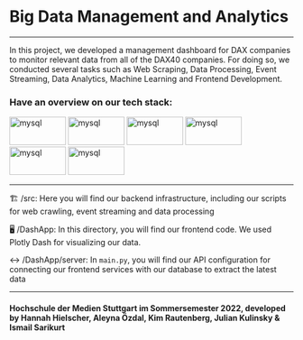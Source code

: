 # Big Data Management and Analytics 
---
In this project, we developed a management dashboard for DAX companies to monitor relevant data from all of the DAX40 companies.
For doing so, we conducted several tasks such as Web Scraping, Data Processing, Event Streaming, Data Analytics, Machine Learning and Frontend Development.

### Have an overview on our tech stack:

<p align="left">
<img src="https://www.vectorlogo.zone/logos/google_cloud/google_cloud-ar21.svg" alt="mysql" width="100" height="50"/> 
<img src="https://www.vectorlogo.zone/logos/apache_kafka/apache_kafka-ar21.svg" alt="mysql" width="100" height="50"/> 
<img src="https://www.vectorlogo.zone/logos/apache_spark/apache_spark-ar21.svg" alt="mysql" width="100" height="50"/> 
<img src="https://www.vectorlogo.zone/logos/plot_ly/plot_ly-ar21.svg" alt="mysql" width="100" height="50"/> 
<img src="https://www.vectorlogo.zone/logos/mongodb/mongodb-ar21.svg" alt="mysql" width="100" height="50"/> 
<img src="https://www.vectorlogo.zone/logos/docker/docker-ar21.svg" alt="mysql" width="100" height="50"/> 
</p>

---
:building_construction: /src: Here you will find our backend infrastructure, including our scripts for web crawling, event streaming and data processing

:desktop_computer: /DashApp: In this directory, you will find our frontend code. We used Plotly Dash for visualizing our data.

:left_right_arrow: /DashApp/server: In ```main.py```, you will find our API configuration for connecting our frontend services with our database to extract the latest data

___

#### Hochschule der Medien Stuttgart im Sommersemester 2022,  developed by Hannah Hielscher, Aleyna Özdal, Kim Rautenberg, Julian Kulinsky & Ismail Sarikurt